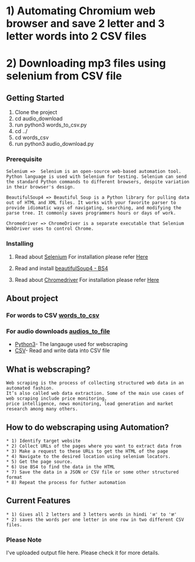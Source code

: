 # 1) Automating Chromium web browser and save 2 letter and 3 letter words into 2 CSV files
# 2) Downloading mp3 files using selenium from CSV file

## Getting Started

1. Clone the project
2. cd audio_download
3. run python3 words_to_csv.py
4. cd ../
5. cd words_csv
6. run python3 audio_download.py

### Prerequisite
```
Selenium =>  Selenium is an open-source web-based automation tool. Python language is used with Selenium for testing. Selenium can send the standard Python commands to different browsers, despite variation in their browser's design.
```
```
BeautifulSoup4 => Beautiful Soup is a Python library for pulling data out of HTML and XML files. It works with your favorite parser to provide idiomatic ways of navigating, searching, and modifying the parse tree. It commonly saves programmers hours or days of work.

Chromedriver => ChromeDriver is a separate executable that Selenium WebDriver uses to control Chrome.

```

### Installing

1) Read about [Selenium](https://www.selenium.dev/documentation/en/webdriver/)
  For installation please refer [Here](https://pypi.org/project/selenium/)

2) Read and install [beautifulSoup4 - BS4](https://pypi.org/project/beautifulsoup4/)

3) Read about [Chromedriver](https://chromedriver.chromium.org/getting-started)
  For installation please refer [Here](https://pypi.org/project/chromedriver-py/)

## About project

### For words to CSV [words_to_csv](https://github.com/kalyanivetal/mini_projects/tree/master/words_csv)
### For audio downloads [audios_to_file](https://github.com/kalyanivetal/mini_projects/tree/master/audio_download)

* [Python3]()- The langauge used for webscraping
* [CSV]()-  Read and write data into CSV file

## What is webscraping?
```
Web scraping is the process of collecting structured web data in an automated fashion. 
It’s also called web data extraction. Some of the main use cases of web scraping include price monitoring, 
price intelligence, news monitoring, lead generation and market research among many others.

```
## How to do webscraping using Automation?

```
* 1) Identify target website
* 2) Collect URLs of the pages where you want to extract data from
* 3) Make a request to these URLs to get the HTML of the page
* 4) Navigate to the desired location using selenium locators.
* 5) Get the page source.
* 6) Use BS4 to find the data in the HTML
* 7) Save the data in a JSON or CSV file or some other structured format
* 8) Repeat the process for futher automation
```

## Current Features

```
* 1) Gives all 2 letters and 3 letters words in hindi 'अ' to 'ज्ञ'
* 2) saves the words per one letter in one row in two different CSV files.
```


### Please Note
I've uploaded output file here. Please check it for more details.


